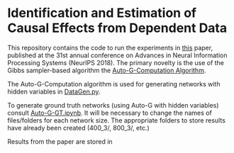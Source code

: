 # Identification and Estimation of Causal Effects from Dependent Data

This repository contains the code to run the experiments in [this](https://papers.nips.cc/paper/8153-identification-and-estimation-of-causal-effects-from-dependent-data) paper, published at the 31st annual conference on Advances in Neural Information Processing Systems (NeurIPS 2018). The primary novelty is the use of the Gibbs sampler-based algorithm the [Auto-G-Computation Algorithm](https://arxiv.org/abs/1709.01577).

The Auto-G-Computation algorithm is used for generating networks with hidden variables in [DataGen.py](https://github.com/esherma/NeurIPS_2018/blob/master/DataGen.py).

To generate ground truth networks (using Auto-G with hidden variables) consult [Auto-G-GT.ipynb](https://github.com/esherma/NeurIPS_2018/blob/master/Auto-G-GT.ipynb). It will be necessary to change the names of files/folders for each network size. The appropriate folders to store results have already been created (400_3/, 800_3/, etc.)

Results from the paper are stored in 
